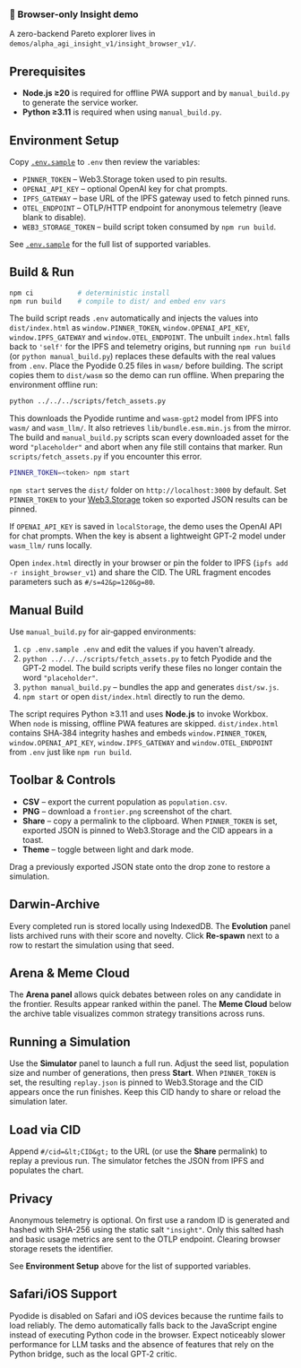 ### 🔬 Browser-only Insight demo
A zero-backend Pareto explorer lives in
`demos/alpha_agi_insight_v1/insight_browser_v1/`.

## Prerequisites
- **Node.js ≥20** is required for offline PWA support and by `manual_build.py`
  to generate the service worker.
- **Python ≥3.11** is required when using `manual_build.py`.

## Environment Setup
Copy [`.env.sample`](.env.sample) to `.env` then review the variables:

- `PINNER_TOKEN` – Web3.Storage token used to pin results.
- `OPENAI_API_KEY` – optional OpenAI key for chat prompts.
- `IPFS_GATEWAY` – base URL of the IPFS gateway used to fetch pinned runs.
- `OTEL_ENDPOINT` – OTLP/HTTP endpoint for anonymous telemetry (leave blank to disable).
- `WEB3_STORAGE_TOKEN` – build script token consumed by `npm run build`.

See [`.env.sample`](.env.sample) for the full list of supported variables.

## Build & Run
```bash
npm ci           # deterministic install
npm run build    # compile to dist/ and embed env vars
```
The build script reads `.env` automatically and injects the values into
`dist/index.html` as `window.PINNER_TOKEN`, `window.OPENAI_API_KEY`,
`window.IPFS_GATEWAY` and `window.OTEL_ENDPOINT`.
The unbuilt `index.html` falls back to `'self'` for the IPFS and telemetry
origins, but running `npm run build` (or `python manual_build.py`) replaces
these defaults with the real values from `.env`.
Place the Pyodide 0.25 files in `wasm/` before building. The script copies them
to `dist/wasm` so the demo can run offline. When preparing the environment
offline run:

```bash
python ../../../scripts/fetch_assets.py
```

This downloads the Pyodide runtime and `wasm-gpt2` model from IPFS into
`wasm/` and `wasm_llm/`.
It also retrieves `lib/bundle.esm.min.js` from the mirror. The build and
`manual_build.py` scripts scan every downloaded asset for the word
`"placeholder"` and abort when any file still contains that marker.
Run `scripts/fetch_assets.py` if you encounter this error.
```bash
PINNER_TOKEN=<token> npm start
```
`npm start` serves the `dist/` folder on `http://localhost:3000` by default.
Set `PINNER_TOKEN` to your [Web3.Storage](https://web3.storage/) token so
exported JSON results can be pinned.

If `OPENAI_API_KEY` is saved in `localStorage`, the demo uses the OpenAI API for
chat prompts. When the key is absent a lightweight GPT‑2 model under
`wasm_llm/` runs locally.

Open `index.html` directly in your browser or pin the folder to IPFS
(`ipfs add -r insight_browser_v1`) and share the CID.
The URL fragment encodes parameters such as `#/s=42&p=120&g=80`.

## Manual Build
Use `manual_build.py` for air‑gapped environments:

1. `cp .env.sample .env` and edit the values if you haven't already.
2. `python ../../../scripts/fetch_assets.py` to fetch Pyodide and the GPT‑2 model.
   The build scripts verify these files no longer contain the word `"placeholder"`.
3. `python manual_build.py` – bundles the app and generates `dist/sw.js`.
4. `npm start` or open `dist/index.html` directly to run the demo.

The script requires Python ≥3.11 and uses **Node.js** to invoke Workbox. When
`node` is missing, offline PWA features are skipped. `dist/index.html` contains
SHA‑384 integrity hashes and embeds `window.PINNER_TOKEN`, `window.OPENAI_API_KEY`,
`window.IPFS_GATEWAY` and `window.OTEL_ENDPOINT` from `.env` just like
`npm run build`.

## Toolbar & Controls
- **CSV** – export the current population as `population.csv`.
- **PNG** – download a `frontier.png` screenshot of the chart.
- **Share** – copy a permalink to the clipboard. When `PINNER_TOKEN` is set,
  exported JSON is pinned to Web3.Storage and the CID appears in a toast.
- **Theme** – toggle between light and dark mode.

Drag a previously exported JSON state onto the drop zone to restore a
simulation.

## Darwin-Archive
Every completed run is stored locally using IndexedDB. The **Evolution** panel
lists archived runs with their score and novelty. Click **Re-spawn** next to a
row to restart the simulation using that seed.

## Arena & Meme Cloud
The **Arena panel** allows quick debates between roles on any candidate in the
frontier. Results appear ranked within the panel. The **Meme Cloud** below the
archive table visualizes common strategy transitions across runs.

## Running a Simulation
Use the **Simulator** panel to launch a full run. Adjust the seed list, population
size and number of generations, then press **Start**. When `PINNER_TOKEN` is set,
the resulting `replay.json` is pinned to Web3.Storage and the CID appears once
the run finishes. Keep this CID handy to share or reload the simulation later.

## Load via CID
Append `#/cid=&lt;CID&gt;` to the URL (or use the **Share** permalink) to replay a
previous run. The simulator fetches the JSON from IPFS and populates the chart.

## Privacy
Anonymous telemetry is optional. On first use a random ID is generated and
hashed with SHA-256 using the static salt `"insight"`. Only this salted hash and
basic usage metrics are sent to the OTLP endpoint. Clearing browser storage
resets the identifier.

See **Environment Setup** above for the list of supported variables.

## Safari/iOS Support
Pyodide is disabled on Safari and iOS devices because the runtime fails to load
reliably. The demo automatically falls back to the JavaScript engine instead of
executing Python code in the browser. Expect noticeably slower performance for
LLM tasks and the absence of features that rely on the Python bridge, such as
the local GPT‑2 critic.
